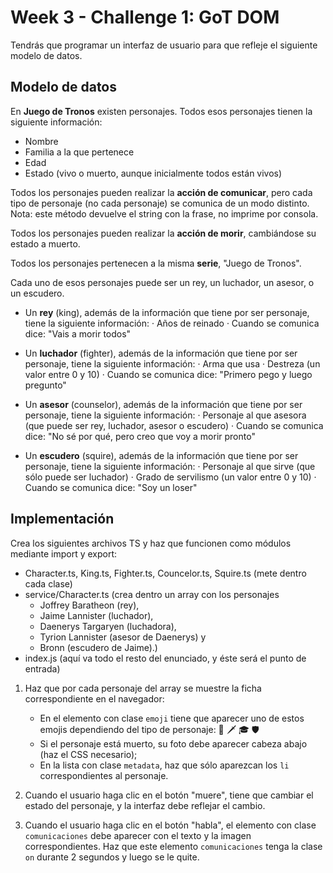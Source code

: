 # Week 3 - Challenge 1: GoT DOM

Tendrás que programar un interfaz de usuario para que refleje el siguiente modelo de datos.

## Modelo de datos

En **Juego de Tronos** existen personajes. Todos esos personajes tienen la siguiente información:

- Nombre
- Familia a la que pertenece
- Edad
- Estado (vivo o muerto, aunque inicialmente todos están vivos)

Todos los personajes pueden realizar la **acción de comunicar**, pero cada tipo de personaje (no cada personaje) se comunica de un modo distinto. Nota: este método devuelve el string con la frase, no imprime por consola.

Todos los personajes pueden realizar la **acción de morir**, cambiándose su estado a muerto.

Todos los personajes pertenecen a la misma **serie**, "Juego de Tronos".

Cada uno de esos personajes puede ser un rey, un luchador, un asesor, o un escudero.

- Un **rey** (king), además de la información que tiene por ser personaje, tiene la siguiente información: · Años de reinado · Cuando se comunica dice: "Vais a morir todos"

- Un **luchador** (fighter), además de la información que tiene por ser personaje, tiene la siguiente información: · Arma que usa · Destreza (un valor entre 0 y 10) · Cuando se comunica dice: "Primero pego y luego pregunto"

- Un **asesor** (counselor), además de la información que tiene por ser personaje, tiene la siguiente información: · Personaje al que asesora (que puede ser rey, luchador, asesor o escudero) · Cuando se comunica dice: "No sé por qué, pero creo que voy a morir pronto"

- Un **escudero** (squire), además de la información que tiene por ser personaje, tiene la siguiente información: · Personaje al que sirve (que sólo puede ser luchador) · Grado de servilismo (un valor entre 0 y 10) · Cuando se comunica dice: "Soy un loser"

## Implementación

Crea los siguientes archivos TS y haz que funcionen como módulos mediante import y export:

- Character.ts, King.ts, Fighter.ts, Councelor.ts, Squire.ts (mete dentro cada clase)
- service/Character.ts (crea dentro un array con los personajes
  - Joffrey Baratheon (rey),
  - Jaime Lannister (luchador),
  - Daenerys Targaryen (luchadora),
  - Tyrion Lannister (asesor de Daenerys) y
  - Bronn (escudero de Jaime).)
- index.js (aquí va todo el resto del enunciado, y éste será el punto de entrada)

1. Haz que por cada personaje del array se muestre la ficha correspondiente en el navegador:
    - En el elemento con clase `emoji` tiene que aparecer uno de estos emojis dependiendo del tipo de personaje: 👑 🗡 🎓 🛡
    - Si el personaje está muerto, su foto debe aparecer cabeza abajo (haz el CSS necesario);
    - En la lista con clase `metadata`, haz que sólo aparezcan los `li` correspondientes al personaje.

2. Cuando el usuario haga clic en el botón "muere", tiene que cambiar el estado del personaje, y la interfaz debe reflejar el cambio.

3. Cuando el usuario haga clic en el botón "habla", el elemento con clase `comunicaciones` debe aparecer con el texto y la imagen correspondientes. Haz que este elemento `comunicaciones` tenga la clase `on` durante 2 segundos y luego se le quite.
